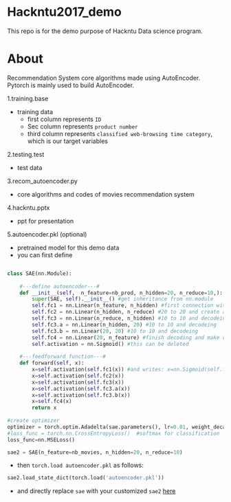 # Hackntu2017_demo
This repo is for the demo purpose of Hackntu Data science program.

# About
Recommendation System core algorithms made using AutoEncoder.
Pytorch is mainly used to build AutoEncoder.

1.training.base
- training data
  - first column represents ```ID```
  - Sec column represents ```product number```
  - third column represents ```classified web-browsing time category```, which is our target variables
 
2.testing.test
- test data
 
3.recom_autoencoder.py
- core algorithms and codes of movies recommendation system

4.hackntu.pptx
- ppt for presentation

5.autoencoder.pkl (optional)
* pretrained model for this demo data
* you can first define 
```python

class SAE(nn.Module):
    
    #---define autoencoder---#
    def __init__(self,  n_feature=nb_prod, n_hidden=20, n_reduce=10,): 
        super(SAE, self).__init__() #get inheritance from nn.module
        self.fc1 = nn.Linear(n_feature, n_hidden) #first connection with 20 elements hidden neurons
        self.fc2 = nn.Linear(n_hidden, n_reduce) #20 to 20 and create another 10 neurons
        self.fc3 = nn.Linear(n_reduce, n_hidden) #10 to 10 and decodeing
        self.fc3.a = nn.Linear(n_hidden, 20) #10 to 10 and decodeing
        self.fc3.b = nn.Linear(20, 20) #10 to 10 and decodeing
        self.fc4 = nn.Linear(20, n_feature) #finish decoding and make output
        self.activation = nn.Sigmoid() #this can be deleted
    
    #---feedforward function---#
    def forward(self, x):
        x=self.activation(self.fc1(x)) #and writes: x=nn.Sigmoid(self.fc1(x))...
        x=self.activation(self.fc2(x))
        x=self.activation(self.fc3(x))
        x=self.activation(self.fc3.a(x))
        x=self.activation(self.fc3.b(x))
        x=self.fc4(x)
        return x
   
#create optimizer
optimizer = torch.optim.Adadelta(sae.parameters(), lr=0.01, weight_decay=0.5)
#loss_func = torch.nn.CrossEntropyLoss()  #softmax for classification
loss_func=nn.MSELoss()

sae2 = SAE(n_feature=nb_movies, n_hidden=20, n_reduce=10)
```
* then ```torch.load autoencoder.pkl``` as follows:
 ```python
 sae2.load_state_dict(torch.load('autoencoder.pkl'))
 ```
 * and directly replace ```sae``` with your customized ```sae2``` [here](https://github.com/HowardNTUST/Hackntu2017_demo/blob/master/recom_autoencoder.py#L167)
  
